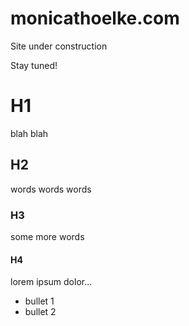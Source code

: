 # monicathoelke.com

Site under construction

Stay tuned!

# H1
blah blah

## H2

words words words

### H3

some more words

#### H4

lorem ipsum dolor...

* bullet 1
* bullet 2
